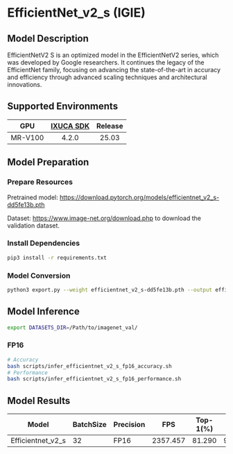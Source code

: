 # EfficientNet_v2_s (IGIE)

## Model Description

EfficientNetV2 S is an optimized model in the EfficientNetV2 series, which was developed by Google researchers. It continues the legacy of the EfficientNet family, focusing on advancing the state-of-the-art in accuracy and efficiency through advanced scaling techniques and architectural innovations.

## Supported Environments

| GPU    | [IXUCA SDK](https://gitee.com/deep-spark/deepspark#%E5%A4%A9%E6%95%B0%E6%99%BA%E7%AE%97%E8%BD%AF%E4%BB%B6%E6%A0%88-ixuca) | Release |
| :----: | :----: | :----: |
| MR-V100 | 4.2.0     |  25.03  |

## Model Preparation

### Prepare Resources

Pretrained model: <https://download.pytorch.org/models/efficientnet_v2_s-dd5fe13b.pth>

Dataset: <https://www.image-net.org/download.php> to download the validation dataset.

### Install Dependencies

```bash
pip3 install -r requirements.txt
```

### Model Conversion

```bash
python3 export.py --weight efficientnet_v2_s-dd5fe13b.pth --output efficientnet_v2_s.onnx
```

## Model Inference

```bash
export DATASETS_DIR=/Path/to/imagenet_val/
```

### FP16

```bash
# Accuracy
bash scripts/infer_efficientnet_v2_s_fp16_accuracy.sh
# Performance
bash scripts/infer_efficientnet_v2_s_fp16_performance.sh
```

## Model Results

| Model             | BatchSize | Precision | FPS      | Top-1(%) | Top-5(%) |
| ----------------- | --------- | --------- | -------- | -------- | -------- |
| Efficientnet_v2_s | 32        | FP16      | 2357.457 | 81.290   | 95.242   |
